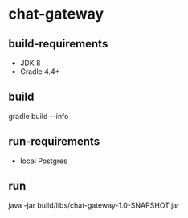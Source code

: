 # chat-gateway

## build-requirements

- JDK 8
- Gradle 4.4+

## build 
gradle build --info

## run-requirements

- local Postgres

## run
java -jar build/libs/chat-gateway-1.0-SNAPSHOT.jar